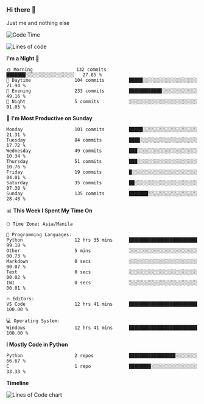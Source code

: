 ### Hi there 👋

Just me and nothing else


<!--START_SECTION:waka-->
![Code Time](http://img.shields.io/badge/Code%20Time-74%20hrs%2011%20mins-blue)

![Lines of code](https://img.shields.io/badge/From%20Hello%20World%20I%27ve%20Written-905.3%20thousand%20lines%20of%20code-blue)

**I'm a Night 🦉** 

```text
🌞 Morning                132 commits         ███████░░░░░░░░░░░░░░░░░░   27.85 % 
🌆 Daytime                104 commits         █████░░░░░░░░░░░░░░░░░░░░   21.94 % 
🌃 Evening                233 commits         ████████████░░░░░░░░░░░░░   49.16 % 
🌙 Night                  5 commits           ░░░░░░░░░░░░░░░░░░░░░░░░░   01.05 % 
```
📅 **I'm Most Productive on Sunday** 

```text
Monday                   101 commits         █████░░░░░░░░░░░░░░░░░░░░   21.31 % 
Tuesday                  84 commits          ████░░░░░░░░░░░░░░░░░░░░░   17.72 % 
Wednesday                49 commits          ███░░░░░░░░░░░░░░░░░░░░░░   10.34 % 
Thursday                 51 commits          ███░░░░░░░░░░░░░░░░░░░░░░   10.76 % 
Friday                   19 commits          █░░░░░░░░░░░░░░░░░░░░░░░░   04.01 % 
Saturday                 35 commits          ██░░░░░░░░░░░░░░░░░░░░░░░   07.38 % 
Sunday                   135 commits         ███████░░░░░░░░░░░░░░░░░░   28.48 % 
```


📊 **This Week I Spent My Time On** 

```text
🕑︎ Time Zone: Asia/Manila

💬 Programming Languages: 
Python                   12 hrs 35 mins      █████████████████████████   99.18 % 
Other                    5 mins              ░░░░░░░░░░░░░░░░░░░░░░░░░   00.73 % 
Markdown                 0 secs              ░░░░░░░░░░░░░░░░░░░░░░░░░   00.07 % 
Text                     0 secs              ░░░░░░░░░░░░░░░░░░░░░░░░░   00.02 % 
INI                      0 secs              ░░░░░░░░░░░░░░░░░░░░░░░░░   00.01 % 

🔥 Editors: 
VS Code                  12 hrs 41 mins      █████████████████████████   100.00 % 

💻 Operating System: 
Windows                  12 hrs 41 mins      █████████████████████████   100.00 % 
```

**I Mostly Code in Python** 

```text
Python                   2 repos             █████████████████░░░░░░░░   66.67 % 
C                        1 repo              ████████░░░░░░░░░░░░░░░░░   33.33 % 
```



**Timeline**

![Lines of Code chart](https://raw.githubusercontent.com/mauring55/mauring55/main/assets/bar_graph.png)


<!--END_SECTION:waka-->
